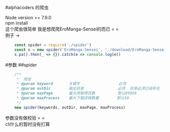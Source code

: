 #alphacoders 的爬虫

Node version >= 7.9.0  
npm install  
这个爬虫很简单 
我是想爬爬EroManga-Sensei的而已 = =   
例子 ->
```javascript 1.8
    const spider = require('./spider')
    const s = new spider('EroManga-Sensei', './download/EroManga-Sensei')
    s.pa().then(_ => {}).catch(e => console.log(e))
```



#参数
##spider
```javascript 1.8
    /**
     *  爬虫
     * @param keyword       关键字                 必须
     * @param outDir        输出目录               必须  目录必须已经存在
     * @param maxPage       最大爬取得页数          默认99999
     * @param maxProcess    最大下载进程数量        默认50
     */
    new spider(keywords, outDir, maxPage, maxProcess) 

```
参数没有做校验 = =   
cli什么的暂时没有打算